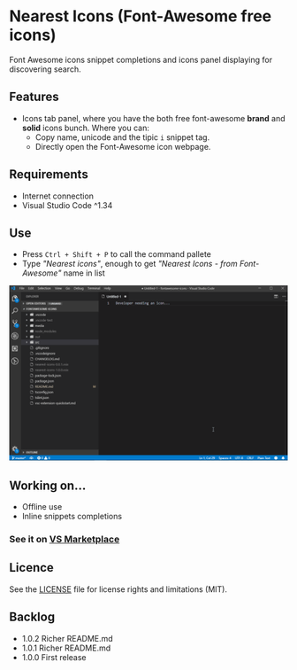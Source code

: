 # Nearest Icons (Font-Awesome free icons)

Font Awesome icons snippet completions and icons panel displaying for discovering search.

## Features

 - Icons tab panel, where you have the both free font-awesome **brand** and **solid** icons bunch. Where you can:
   - Copy name, unicode and the tipic `i` snippet tag.
   - Directly open the Font-Awesome icon webpage.

## Requirements

 - Internet connection 
 - Visual Studio Code ^1.34

## Use 

 - Press `Ctrl + Shift + P` to call the command pallete 
 - Type *"Nearest icons"*, enough to get *"Nearest Icons - from Font-Awesome"* name in list

![alt text](./media/demo.gif "Demo gif")

## Working on...

 - Offline use
 - Inline snippets completions

### See it on [VS Marketplace](https://marketplace.visualstudio.com/items?itemName=abax.nearest-icons)

## Licence

See the [LICENSE](LICENSE.md) file for license rights and limitations (MIT).

## Backlog

 - 1.0.2 Richer README.md
 - 1.0.1 Richer README.md
 - 1.0.0 First release
